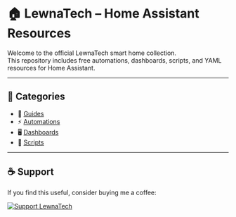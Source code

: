 # 🏠 LewnaTech – Home Assistant Resources

Welcome to the official LewnaTech smart home collection.  
This repository includes free automations, dashboards, scripts, and YAML resources for Home Assistant.

---

## 📁 Categories

- 📘 [Guides](./guides.md)
- ⚡ [Automations](./automations.md)
- 🖥️ [Dashboards](./dashboards)
- 🧰 [Scripts](./scripts)

---

## ☕ Support
If you find this useful, consider buying me a coffee:

[![Support LewnaTech](https://ko-fi.com/img/githubbutton_sm.svg)](https://ko-fi.com/lewnatech)
